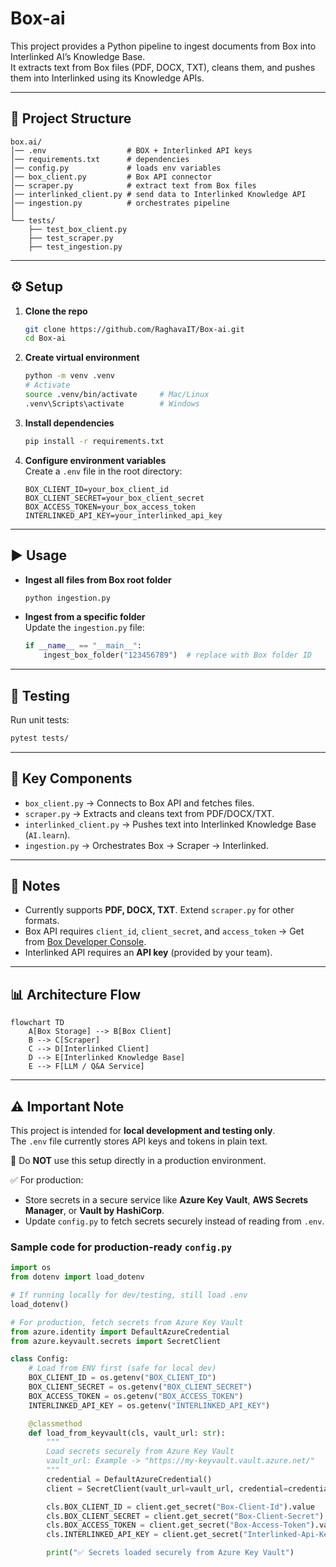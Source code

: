 # Box-ai

This project provides a Python pipeline to ingest documents from Box into Interlinked AI’s Knowledge Base.  
It extracts text from Box files (PDF, DOCX, TXT), cleans them, and pushes them into Interlinked using its Knowledge APIs.  

---

## 📂 Project Structure

```
box.ai/
│── .env                  # BOX + Interlinked API keys
│── requirements.txt      # dependencies
│── config.py             # loads env variables
│── box_client.py         # Box API connector
│── scraper.py            # extract text from Box files
│── interlinked_client.py # send data to Interlinked Knowledge API
│── ingestion.py          # orchestrates pipeline
│
└── tests/
    ├── test_box_client.py
    ├── test_scraper.py
    ├── test_ingestion.py
```

---

## ⚙️ Setup

1. **Clone the repo**  
   ```bash
   git clone https://github.com/RaghavaIT/Box-ai.git
   cd Box-ai
   ```

2. **Create virtual environment**  
   ```bash
   python -m venv .venv
   # Activate
   source .venv/bin/activate     # Mac/Linux
   .venv\Scripts\activate        # Windows
   ```

3. **Install dependencies**  
   ```bash
   pip install -r requirements.txt
   ```

4. **Configure environment variables**  
   Create a `.env` file in the root directory:  
   ```env
   BOX_CLIENT_ID=your_box_client_id
   BOX_CLIENT_SECRET=your_box_client_secret
   BOX_ACCESS_TOKEN=your_box_access_token
   INTERLINKED_API_KEY=your_interlinked_api_key
   ```

---

## ▶️ Usage

- **Ingest all files from Box root folder**  
  ```bash
  python ingestion.py
  ```

- **Ingest from a specific folder**  
  Update the `ingestion.py` file:  
  ```python
  if __name__ == "__main__":
      ingest_box_folder("123456789")  # replace with Box folder ID
  ```

---

## 🧪 Testing

Run unit tests:  
```bash
pytest tests/
```

---

## 🔑 Key Components

- `box_client.py` → Connects to Box API and fetches files.  
- `scraper.py` → Extracts and cleans text from PDF/DOCX/TXT.  
- `interlinked_client.py` → Pushes text into Interlinked Knowledge Base (`AI.learn`).  
- `ingestion.py` → Orchestrates Box → Scraper → Interlinked.  

---

## 📌 Notes

- Currently supports **PDF, DOCX, TXT**. Extend `scraper.py` for other formats.  
- Box API requires `client_id`, `client_secret`, and `access_token` → Get from [Box Developer Console](https://app.box.com/developers/console).  
- Interlinked API requires an **API key** (provided by your team).  

---

## 📊 Architecture Flow

```mermaid
flowchart TD
    A[Box Storage] --> B[Box Client]
    B --> C[Scraper]
    C --> D[Interlinked Client]
    D --> E[Interlinked Knowledge Base]
    E --> F[LLM / Q&A Service]
```

---

## ⚠️ Important Note

This project is intended for **local development and testing only**.  
The `.env` file currently stores API keys and tokens in plain text.  

🚫 Do **NOT** use this setup directly in a production environment.  

✅ For production:  
- Store secrets in a secure service like **Azure Key Vault**, **AWS Secrets Manager**, or **Vault by HashiCorp**.  
- Update `config.py` to fetch secrets securely instead of reading from `.env`.  

### Sample code for production-ready `config.py`

```python
import os
from dotenv import load_dotenv

# If running locally for dev/testing, still load .env
load_dotenv()

# For production, fetch secrets from Azure Key Vault
from azure.identity import DefaultAzureCredential
from azure.keyvault.secrets import SecretClient

class Config:
    # Load from ENV first (safe for local dev)
    BOX_CLIENT_ID = os.getenv("BOX_CLIENT_ID")
    BOX_CLIENT_SECRET = os.getenv("BOX_CLIENT_SECRET")
    BOX_ACCESS_TOKEN = os.getenv("BOX_ACCESS_TOKEN")
    INTERLINKED_API_KEY = os.getenv("INTERLINKED_API_KEY")

    @classmethod
    def load_from_keyvault(cls, vault_url: str):
        """
        Load secrets securely from Azure Key Vault
        vault_url: Example -> "https://my-keyvault.vault.azure.net/"
        """
        credential = DefaultAzureCredential()
        client = SecretClient(vault_url=vault_url, credential=credential)

        cls.BOX_CLIENT_ID = client.get_secret("Box-Client-Id").value
        cls.BOX_CLIENT_SECRET = client.get_secret("Box-Client-Secret").value
        cls.BOX_ACCESS_TOKEN = client.get_secret("Box-Access-Token").value
        cls.INTERLINKED_API_KEY = client.get_secret("Interlinked-Api-Key").value

        print("✅ Secrets loaded securely from Azure Key Vault")
```
